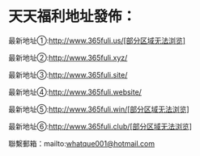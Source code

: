 # 天天福利地址發佈：

最新地址①:http://www.365fuli.us/[部分区域无法浏览]

最新地址②:http://www.365fuli.xyz/


最新地址③:http://www.365fuli.site/


最新地址④:http://www.365fuli.website/


最新地址⑤:http://www.365fuli.win/[部分区域无法浏览]


最新地址⑥:http://www.365fuli.club/[部分区域无法浏览]


聯繫郵箱：mailto:whatque001@hotmail.com

